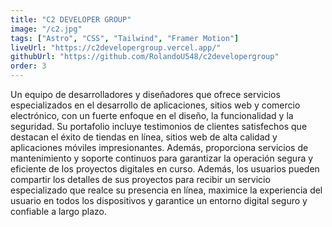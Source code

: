 ```yaml
---
title: "C2 DEVELOPER GROUP"
image: "/c2.jpg"
tags: ["Astro", "CSS", "Tailwind", "Framer Motion"]
liveUrl: "https://c2developergroup.vercel.app/"
githubUrl: "https://github.com/RolandoU548/c2developergroup"
order: 3
---
```


Un equipo de desarrolladores y diseñadores que ofrece servicios especializados en el desarrollo de aplicaciones, sitios web y comercio electrónico, con un fuerte enfoque en el diseño, la funcionalidad y la seguridad. Su portafolio incluye testimonios de clientes satisfechos que destacan el éxito de tiendas en línea, sitios web de alta calidad y aplicaciones móviles impresionantes. Además, proporciona servicios de mantenimiento y soporte continuos para garantizar la operación segura y eficiente de los proyectos digitales en curso. Además, los usuarios pueden compartir los detalles de sus proyectos para recibir un servicio especializado que realce su presencia en línea, maximice la experiencia del usuario en todos los dispositivos y garantice un entorno digital seguro y confiable a largo plazo.
